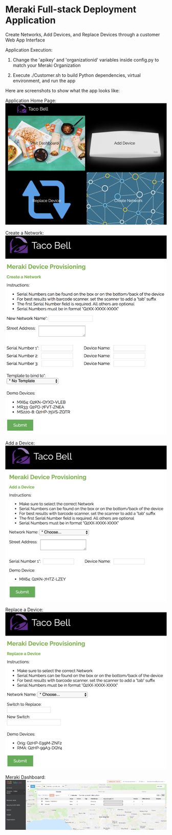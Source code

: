 # Meraki Full-stack Deployment Application
Create Networks, Add Devices, and Replace Devices through a customer Web App Interface

Application Execution:

1. Change the 'apikey' and 'organizationid' variables inside config.py to match your Meraki Organization

2. Execute ./Customer.sh to build Python dependencies, virtual environment, and run the app

Here are screenshots to show what the app looks like:

Application Home Page:
![alt text](https://github.com/blocksom/MerakiCustom/blob/appShots/AppShot.png)

Create a Network:
![alt text](https://github.com/blocksom/MerakiCustom/blob/appShots/AppShot3.png)

Add a Device:
![alt text](https://github.com/blocksom/MerakiCustom/blob/appShots/AppShot1.png)

Replace a Device:
![alt text](https://github.com/blocksom/MerakiCustom/blob/appShots/AppShot2.png)

Meraki Dashboard:
![alt text](https://github.com/blocksom/MerakiCustom/blob/appShots/AppShot4.png)
